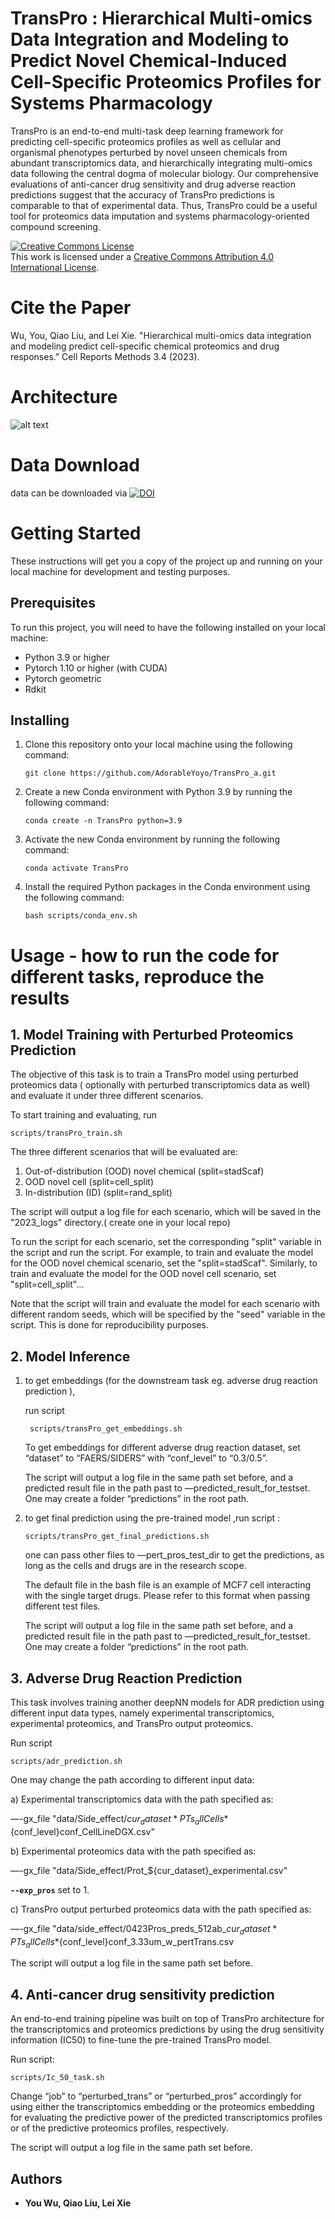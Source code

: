
# TransPro : Hierarchical Multi-omics Data Integration and Modeling to Predict Novel Chemical-Induced Cell-Specific Proteomics Profiles for Systems Pharmacology

TransPro is an end-to-end multi-task deep learning framework for predicting cell-specific proteomics profiles as well as cellular and organismal phenotypes perturbed by novel unseen chemicals from abundant transcriptomics data, and hierarchically integrating multi-omics data
following the central dogma of molecular biology. Our comprehensive evaluations
of anti-cancer drug sensitivity and drug adverse reaction predictions suggest that
the accuracy of TransPro predictions is comparable to that of experimental data.
Thus, TransPro could be a useful tool for proteomics data imputation and systems
pharmacology-oriented compound screening.

<a rel="license" href="http://creativecommons.org/licenses/by/4.0/"><img alt="Creative Commons License" style="border-width:0" src="https://i.creativecommons.org/l/by/4.0/88x31.png" /></a><br />This work is licensed under a <a rel="license" href="http://creativecommons.org/licenses/by/4.0/">Creative Commons Attribution 4.0 International License</a>.

# Cite the Paper

Wu, You, Qiao Liu, and Lei Xie. "Hierarchical multi-omics data integration and modeling predict cell-specific chemical proteomics and drug responses." Cell Reports Methods 3.4 (2023).

# Architecture

![alt text](images/Figure1.jpg "system overview")
# Data Download

data can be downloaded via 
[![DOI](https://zenodo.org/badge/DOI/10.5281/zenodo.7699298.svg)](https://doi.org/10.5281/zenodo.7699298)

# **Getting Started**

These instructions will get you a copy of the project up and running on your local machine for development and testing purposes.

## **Prerequisites**

To run this project, you will need to have the following installed on your local machine:

- Python 3.9 or higher
- Pytorch 1.10 or higher (with CUDA)
- Pytorch geometric
- Rdkit

## **Installing**

1. Clone this repository onto your local machine using the following command:
    
    ```
    git clone https://github.com/AdorableYoyo/TransPro_a.git
    ```
    
2. Create a new Conda environment with Python 3.9 by running the following command:
    
    ```
    conda create -n TransPro python=3.9
    ```
    
3. Activate the new Conda environment by running the following command:
    
    ```
    conda activate TransPro
    ```
    
4. Install the required Python packages in the Conda environment using the following command:
    
    ```
    bash scripts/conda_env.sh 
    ```
    

# Usage - how to run the code for different tasks, reproduce the results

## **1. Model Training with Perturbed Proteomics Prediction**

The objective of this task is to train a TransPro model using perturbed proteomics data ( optionally with perturbed transcriptomics data as well)  and evaluate it under three different scenarios. 

To start training and evaluating, run 

```
scripts/transPro_train.sh
```

The three different scenarios that will be evaluated are:

1. Out-of-distribution (OOD) novel chemical (split=stadScaf)
2. OOD novel cell (split=cell_split)
3. In-distribution (ID) (split=rand_split)

The script will output a log file for each scenario, which will be saved in the "2023_logs" directory.( create one in your local repo)

To run the script for each scenario, set the corresponding "split" variable in the script and run the script. For example, to train and evaluate the model for the OOD novel chemical scenario, set the "split=stadScaf". Similarly, to train and evaluate the model for the OOD novel cell scenario, set "split=cell_split"…

Note that the script will train and evaluate the model for each scenario with different random seeds, which will be specified by the "seed" variable in the script. This is done for reproducibility purposes.

## **2. Model Inference**

1. to get embeddings (for the downstream task eg. adverse drug reaction prediction ),
    
    run script 
    
    ```
     scripts/transPro_get_embeddings.sh 
    ```
    
    To get embeddings for different adverse drug reaction dataset, set “dataset” to “FAERS/SIDERS” with “conf_level” to “0.3/0.5”.
    
    The script will output a log file in the same path set before, and a predicted result file in the path past to —predicted_result_for_testset. One may create a folder “predictions” in the root path.
    
2. to get final prediction using the pre-trained model ,run script : 
    
    ```
    scripts/transPro_get_final_predictions.sh 
    ```
    
    one can pass other files to —pert_pros_test_dir to get the predictions, as long as the cells and drugs are in the research scope.
    
    The default file in the bash file is an example of MCF7 cell interacting with the single target drugs. Please refer to this format when passing different test files.
    
    The script will output a log file in the same path set before, and a predicted result file in the path past to —predicted_result_for_testset. One may create a folder “predictions” in the root path.
    

## 3. Adverse Drug Reaction Prediction

This task involves training another deepNN models for ADR prediction using different input data types, namely experimental transcriptomics, experimental proteomics, and TransPro output proteomics.

Run script

```
scripts/adr_prediction.sh
```

One may change the path according to different input data:

a) Experimental transcriptomics data with the path specified as:

 —-gx_file "data/Side_effect/${cur_dataset}*PTs_allCells*${conf_level}conf_CellLineDGX.csv"

b) Experimental proteomics data with the path specified as: 

—-gx_file "data/Side_effect/Prot_${cur_dataset}_experimental.csv"

**`--exp_pros`** set to 1.

c) TransPro output perturbed proteomics data with the path specified as: 

—-gx_file "data/side_effect/0423Pros_preds_512ab_${cur_dataset}*PTs_allCells*${conf_level}conf_3.33um_w_pertTrans.csv

The script will output a log file in the same path set before. 

## 4. Anti-cancer drug sensitivity prediction

An end-to-end training pipeline was built on top of TransPro architecture for the transcriptomics
and proteomics predictions by using the drug sensitivity information (IC50) to fine-tune
the pre-trained TransPro model. 

Run script:

```
scripts/Ic_50_task.sh
```

Change “job” to  “perturbed_trans” or “perturbed_pros”  accordingly for using either the transcriptomics embedding or the proteomics embedding for evaluating the predictive power of the predicted transcriptomics profiles or of the predictive proteomics profiles, respectively.

The script will output a log file in the same path set before.

## **Authors**

- **You Wu, Qiao Liu, Lei Xie**
